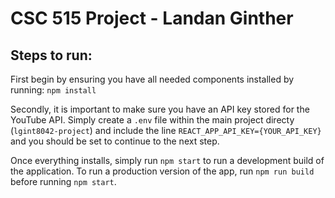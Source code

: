 # CSC 515 Project - Landan Ginther 

## Steps to run: 
First begin by ensuring you have all needed components installed by running: 
`npm install`

Secondly, it is important to make sure you have an API key stored for the YouTube API. Simply create a `.env` file within the main project directy (`lgint8042-project`) and include the line `REACT_APP_API_KEY={YOUR_API_KEY}` and you should be set to continue to the next step. 

Once everything installs, simply run `npm start` to run a development build of the application. To run a production version of the app, run `npm run build` before running `npm start`. 